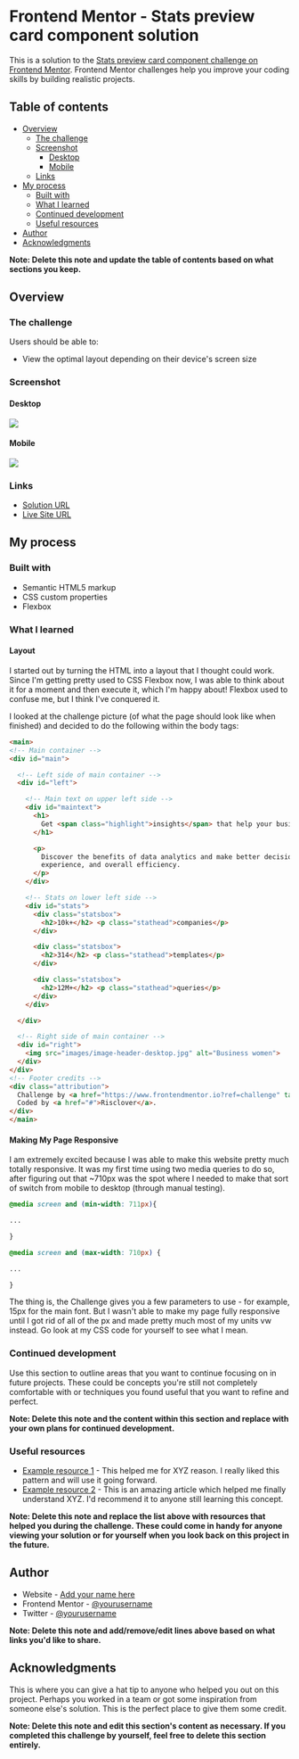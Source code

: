 # Frontend Mentor - Stats preview card component solution

This is a solution to the [Stats preview card component challenge on Frontend Mentor](https://www.frontendmentor.io/challenges/stats-preview-card-component-8JqbgoU62). Frontend Mentor challenges help you improve your coding skills by building realistic projects. 

## Table of contents

- [Overview](#overview)
  - [The challenge](#the-challenge)
  - [Screenshot](#screenshot)
    - [Desktop](#desktop)
    - [Mobile](#mobile)
  - [Links](#links)
- [My process](#my-process)
  - [Built with](#built-with)
  - [What I learned](#what-i-learned)
  - [Continued development](#continued-development)
  - [Useful resources](#useful-resources)
- [Author](#author)
- [Acknowledgments](#acknowledgments)

**Note: Delete this note and update the table of contents based on what sections you keep.**

## Overview

### The challenge

Users should be able to:

- View the optimal layout depending on their device's screen size

### Screenshot

#### Desktop
![](../images/screenshot_desktop.png)

#### Mobile
![](../images/screenshot_mobile.png)


### Links

- [Solution URL](https://github.com/Risclover/stats-preview-card)
- [Live Site URL](https://risclover.github.io/stats-preview-card/)

## My process

### Built with

- Semantic HTML5 markup
- CSS custom properties
- Flexbox

### What I learned

#### Layout
I started out by turning the HTML into a layout that I thought could work. Since I'm getting pretty used to CSS Flexbox now, I was able to think about it for a moment and then execute it, which I'm happy about! Flexbox used to confuse me, but I think I've conquered it.

I looked at the challenge picture (of what the page should look like when finished) and decided to do the following within the body tags:

```html
<main>
<!-- Main container -->
<div id="main"> 

  <!-- Left side of main container -->
  <div id="left"> 

    <!-- Main text on upper left side -->
    <div id="maintext">
      <h1>
        Get <span class="highlight">insights</span> that help your business grow.
      </h1>

      <p>
        Discover the benefits of data analytics and make better decisions regarding revenue, customer 
        experience, and overall efficiency.
      </p>
    </div>

    <!-- Stats on lower left side -->
    <div id="stats">
      <div class="statsbox">
        <h2>10k+</h2> <p class="stathead">companies</p>
      </div>

      <div class="statsbox">
        <h2>314</h2> <p class="stathead">templates</p>
      </div>

      <div class="statsbox">
        <h2>12M+</h2> <p class="stathead">queries</p>
      </div>
    </div>

  </div>

  <!-- Right side of main container -->
  <div id="right">
    <img src="images/image-header-desktop.jpg" alt="Business women">
  </div>
</div>
<!-- Footer credits -->
<div class="attribution">
  Challenge by <a href="https://www.frontendmentor.io?ref=challenge" target="_blank">Frontend Mentor</a>. 
  Coded by <a href="#">Risclover</a>.
</div>
</main>
```

#### Making My Page Responsive
I am extremely excited because I was able to make this website pretty much totally responsive. It was my first time using two media queries to do so, after figuring out that ~710px was the spot where I needed to make that sort of switch from mobile to desktop (through manual testing).

```css
@media screen and (min-width: 711px){

...

}
```

```css
@media screen and (max-width: 710px) {

...

}
```

The thing is, the Challenge gives you a few parameters to use - for example, 15px for the main font. But I wasn't able to make my page fully responsive until I got rid of all of the px and made pretty much most of my units vw instead. Go look at my CSS code for yourself to see what I mean.

### Continued development

Use this section to outline areas that you want to continue focusing on in future projects. These could be concepts you're still not completely comfortable with or techniques you found useful that you want to refine and perfect.

**Note: Delete this note and the content within this section and replace with your own plans for continued development.**

### Useful resources

- [Example resource 1](https://www.example.com) - This helped me for XYZ reason. I really liked this pattern and will use it going forward.
- [Example resource 2](https://www.example.com) - This is an amazing article which helped me finally understand XYZ. I'd recommend it to anyone still learning this concept.

**Note: Delete this note and replace the list above with resources that helped you during the challenge. These could come in handy for anyone viewing your solution or for yourself when you look back on this project in the future.**

## Author

- Website - [Add your name here](https://www.your-site.com)
- Frontend Mentor - [@yourusername](https://www.frontendmentor.io/profile/yourusername)
- Twitter - [@yourusername](https://www.twitter.com/yourusername)

**Note: Delete this note and add/remove/edit lines above based on what links you'd like to share.**

## Acknowledgments

This is where you can give a hat tip to anyone who helped you out on this project. Perhaps you worked in a team or got some inspiration from someone else's solution. This is the perfect place to give them some credit.

**Note: Delete this note and edit this section's content as necessary. If you completed this challenge by yourself, feel free to delete this section entirely.**
